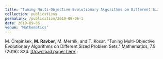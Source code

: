 ```yaml
---
title: "Tuning Multi-Objective Evolutionary Algorithms on Different Sized Problem Sets"
collection: publications
permalink: /publication/2019-09-06-1
date: 2019-09-06
venue: 'Mathematics'
---
```


M. Črepinšek, **M. Ravber**, M. Mernik, and T. Kosar. "Tuning Multi-Objective Evolutionary Algorithms on Different Sized Problem Sets." Mathematics, 7.9 (2019): 824. [[Download paper here]](https://doi.org/10.3390/math7090824)